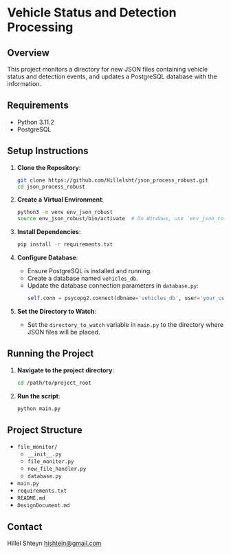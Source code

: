 # Vehicle Status and Detection Processing

## Overview
This project monitors a directory for new JSON files containing vehicle status and detection events, and updates a PostgreSQL database with the information.

## Requirements
- Python 3.11.2
- PostgreSQL

## Setup Instructions

1. **Clone the Repository**:
    ```bash
    git clone https://github.com/Hillelsht/json_process_robust.git
    cd json_process_robust
    ```

2. **Create a Virtual Environment**:
    ```bash
    python3 -m venv env_json_robust
    source env_json_robust/bin/activate  # On Windows, use `env_json_robust\Scripts\activate`
    ```

3. **Install Dependencies**:
    ```bash
    pip install -r requirements.txt
    ```

4. **Configure Database**:
    - Ensure PostgreSQL is installed and running.
    - Create a database named `vehicles_db`.
    - Update the database connection parameters in `database.py`:
      ```python
      self.conn = psycopg2.connect(dbname='vehicles_db', user='your_user', password='your_password', host='localhost', port='5432')
      ```

5. **Set the Directory to Watch**:
    - Set the `directory_to_watch` variable in `main.py` to the directory where JSON files will be placed.

## Running the Project

1. **Navigate to the project directory**:
    ```bash
    cd /path/to/project_root
    ```

2. **Run the script**:
    ```bash
    python main.py
    ```

## Project Structure

- `file_monitor/`
  - `__init__.py`
  - `file_monitor.py`
  - `new_file_handler.py`
  - `database.py`
- `main.py`
- `requirements.txt`
- `README.md`
- `DesignDocument.md`

## Contact

Hillel Shteyn 
hishtein@gmail.com